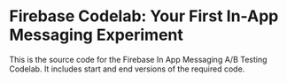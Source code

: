 # Firebase Codelab: Your First In-App Messaging Experiment

This is the source code for the Firebase In App Messaging A/B Testing Codelab. It includes 
start and end versions of the required code.
